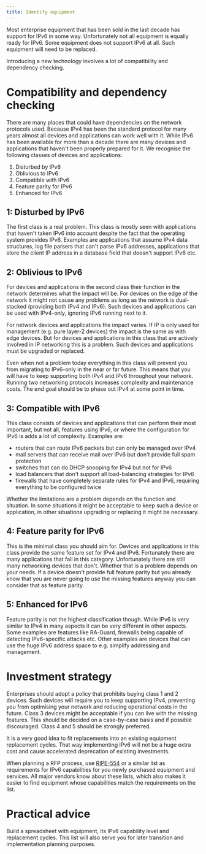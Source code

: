 ```yaml
---
title: Identify equipment
---
```


Most enterprise equipment that has been sold in the last decade has support
for IPv6 in some way.  Unfortunately not all equipment is equally ready for
IPv6.  Some equipment does not support IPv6 at all.  Such equipment will
need to be replaced.

Introducing a new technology involves a lot of compatibility and dependency
checking.

Compatibility and dependency checking
=====================================
There are many places that could have dependencies on the network protocols
used.  Because IPv4 has been the standard protocol for many years almost all
devices and applications can work well with it.  While IPv6 has been
available for more than a decade there are many devices and applications
that haven't been properly prepared for it.  We recognise the following
classes of devices and applications:

1) Disturbed by IPv6
2) Oblivious to IPv6
3) Compatible with IPv6
4) Feature parity for IPv6
5) Enhanced for IPv6

1: Disturbed by IPv6
--------------------
The first class is a real problem.  This class is mostly seen with
applications that haven't taken IPv6 into account despite the fact that the
operating system provides IPv6.  Examples are applications that assume IPv4
data structures, log file parsers that can't parse IPv6 addresses,
applications that store the client IP address in a database field that
doesn't support IPv6 etc.

2: Oblivious to IPv6
--------------------
For devices and applications in the second class their function in the
network determines what the impact will be.  For devices on the edge of the
network it might not cause any problems as long as the network is
dual-stacked (providing both IPv4 and IPv6).  Such devices and applications
can be used with IPv4-only, ignoring IPv6 running next to it.

For network devices and applications the impact varies.  If IP is only used
for management (e.g.  pure layer-2 devices) the impact is the same as with
edge devices.  But for devices and applications in this class that are
actively involved in IP networking this is a problem.  Such devices and
applications must be upgraded or replaced.

Even when not a problem today everything in this class will prevent you from
migrating to IPv6-only in the near or far future.  This means that you will
have to keep supporting both IPv4 and IPv6 throughout your network.  Running
two networking protocols increases complexity and maintenance costs.  The
end goal should be to phase out IPv4 at some point in time.

3: Compatible with IPv6
-----------------------
This class consists of devices and applications that can perform their most
important, but not all, features using IPv6, or where the configuration for
IPv6 is adds a lot of complexity.  Examples are:

- routers that can route IPv6 packets but can only be managed over IPv4
- mail servers that can receive mail over IPv6 but don't provide full spam protection
- switches that can do DHCP snooping for IPv4 but not for IPv6
- load balancers that don't support all load-balancing strategies for IPv6
- firewalls that have completely separate rules for IPv4 and IPv6, requiring everything to be configured twice

Whether the limitations are a problem depends on the function and situation. 
In some situations it might be acceptable to keep such a device or
application, in other situations upgrading or replacing it might be
necessary.

4: Feature parity for IPv6
--------------------------
This is the minimal class you should aim for.  Devices and applications in
this class provide the same feature set for IPv4 and IPv6.  Fortunately
there are many applications that fall in this category.  Unfortunately there
are still many networking devices that don't.  Whether that is a problem
depends on your needs.  If a device doesn't provide full feature parity but
you already know that you are never going to use the missing features anyway
you can consider that as feature parity.

5: Enhanced for IPv6
--------------------
Feature parity is not the highest classification though.  While IPv6 is very
similar to IPv4 in many aspects it can be very different in other aspects. 
Some examples are features like RA-Guard, firewalls being capable of
detecting IPv6-specific attacks etc.  Other examples are devices that can
use the huge IPv6 address space to e.g.  simplify addressing and management.

Investment strategy
===================
Enterprises should adopt a policy that prohibits buying class 1 and 2
devices.  Such devices will require you to keep supporting IPv4, preventing
you from optimising your network and reducing operational costs in the
future.  Class 3 devices might be acceptable if you can live with the
missing features.  This should be decided on a case-by-case basis and if
possible discouraged.  Class 4 and 5 should be strongly preferred.

It is a very good idea to fit replacements into an existing equipment
replacement cycles.  That way implementing IPv6 will not be a huge extra
cost and cause accelerated deprecation of existing investments.

When planning a RFP process, use
[RIPE-554](https://www.ripe.net/publications/docs/ripe-554) or a similar
list as requirements for IPv6 capabilities for you newly purchased equipment
and services.  All major vendors know about these lists, which also makes it
easier to find equipment whose capabilities match the requirements on the
list.

Practical advice
================
Build a spreadsheet with equipment, its IPv6 capability level and
replacement cycles.  This list will also serve you for later transition and
implementation planning purposes.
